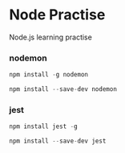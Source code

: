 # Node Practise

Node.js learning practise

### nodemon

```javascript
npm install -g nodemon

npm install --save-dev nodemon
```

### jest

```javascript
npm install jest -g

npm install --save-dev jest
```

